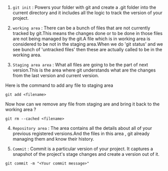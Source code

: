 1. `git init` : Powers your folder with git and create a .git folder into the current directory and it includes all the logic to track the version of your project.


2. `working area` :  There can be a bunch of files that are not currently tracked by git.This means the changes done or to be done in those files are not being managed by the git.A file which is in working area is considered to be not in  the staging area.When we do 'git status' and we see bunch of 'untracked files' then these are actually called to be in the working area.


3. `Staging area area` : What all files are going to be the part of next version.This is the area where git understands what are the changes from the last version and current version.

Here is the command to add any file to staging area
```
git add <filename>
```

Now how can we remove any file from staging are and bring it back to the working area ?

```
git rm --cached <filename>
```

4. `Repository area` : The area contains all the details about all of your previous registered versions.And the files in this area , git already managing them and know their history.

5. `Commit` : Commit is a particular version of your project. It captures a snapshot of the project's stage changes and create a version out of it.

```
git commit -m "<Your commit message>"
```

